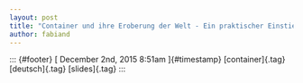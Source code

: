 ```yaml
---
layout: post
title: "Container und ihre Eroberung der Welt - Ein praktischer Einstieg"
author: fabiand
---
```




::: {#footer}
[ December 2nd, 2015 8:51am ]{#timestamp} [container]{.tag}
[deutsch]{.tag} [slides]{.tag}
:::
